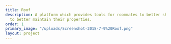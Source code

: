```yaml
---
title: Roof
description: A platform which provides tools for roommates to better share their home and for landlords
  to better maintain their properties.
order: 1
primary_image: "/uploads/Screenshot-2018-7-9%20Roof.png"
layout: project
---
```


